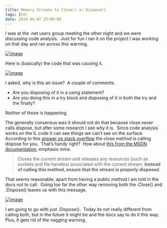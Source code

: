 ```yaml
---
title: Memory Streams to Close() or Dispose()
tags: [C#]
date: 2014-04-07 23:09:00
---
```


I was at the .net users group meeting the other night and we were discussing code analysis.&nbsp; Just for fun I ran it on the project I was working on that day and ran across this warning.&nbsp; 

[![image](http://www.michaelware.net/image.axd?picture=image_thumb_6.png "image")](http://www.michaelware.net/image.axd?picture=image_6.png)

Here is (basically) the code that was causing it. 

[![image](http://www.michaelware.net/image.axd?picture=image_thumb_7.png "image")](http://www.michaelware.net/image.axd?picture=image_7.png)

I asked, why is this an issue?&nbsp; A couple of comments.

*   Are you disposing of it in a using statement?
*   Are you doing this in a try block and disposing of it in both the try and the finally?  

Neither of those is happening.&nbsp; 

The generally consensus was it should not do that because close never calls dispose, but after some research I see why it is.&nbsp; Since code analysis works on the IL code it can see things we can’t see on the surface.&nbsp; According to this [answer on stack overflow](http://stackoverflow.com/a/7525134/203963) the close method is calling dispose for you.&nbsp; That’s handy right?&nbsp; How about [this from the MSDN documentation](http://msdn.microsoft.com/en-us/library/system.io.stream.close.aspx), emphasis mine.
  > Closes the current stream and releases any resources (such as sockets and file handles) associated with the current stream. **Instead of calling this method, ensure that the stream is properly disposed**.  

That seems reasonable, apart from having a public method I am told in the docs not to call.&nbsp; Going too far the other way removing both the .Close() and .Dispose() leaves us with this message.&nbsp; 

[![image](http://www.michaelware.net/image.axd?picture=image_thumb_8.png "image")](http://www.michaelware.net/image.axd?picture=image_8.png)

<font color="#0789c9"></font>

I am going to go with just .Dispose().&nbsp; Today its not really different from calling both, but in the future it might be and the docs say to do it this way.&nbsp; Plus, it gets rid of the nagging warning.&nbsp; 